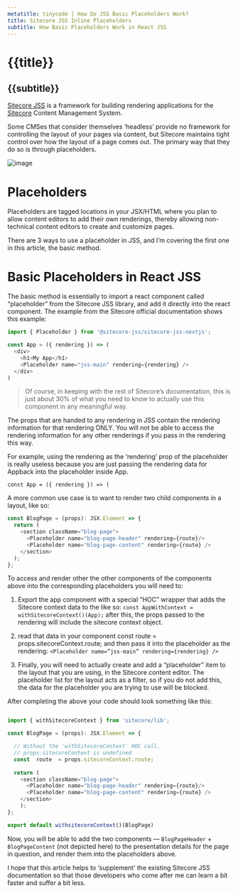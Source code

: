 ```yaml
---
metatitle: tinycode | How Do JSS Basic Placeholders Work?
title: Sitecore JSS Inline Placeholders
subtitle: How Basic Placeholders Work in React JSS
---
```


# {{title}}
## {{subtitle}}

[Sitecore JSS](https://www.codehousegroup.com/insight-and-inspiration/tech-stream/sitecore-headless-and-jss-what-does-it-all-mean) is a framework for building rendering applications for the [Sitecore](https://www.sitecore.com/) Content Management System.

Some CMSes that consider themselves ‘headless’ provide no framework for controlling the layout of your pages via content, but Sitecore maintains tight control over how the layout of a page comes out. The primary way that they do so is through placeholders.

![image](https://images.unsplash.com/photo-1658454153721-d47b47afc96f?ixlib=rb-1.2.1&ixid=MnwxMjA3fDB8MHxwaG90by1wYWdlfHx8fGVufDB8fHx8&auto=format&fit=crop&w=2231&q=80)

# Placeholders
Placeholders are tagged locations in your JSX/HTML where you plan to allow content editors to add their own renderings, thereby allowing non-technical content editors to create and customize pages.

There are 3 ways to use a placeholder in JSS, and I’m covering the first one in this article, the basic method.

# Basic Placeholders in React JSS
The basic method is essentially to import a react component called “placeholder” from the Sitecore JSS library, and add it directly into the react component. The example from the Sitecore official documentation shows this example:


```js
import { Placeholder } from '@sitecore-jss/sitecore-jss-nextjs';

const App = ({ rendering }) => (
  <div>
    <h1>My App</h1>
    <Placeholder name="jss-main" rendering={rendering} />
  </div>
)
```
> Of course, in keeping with the rest of Sitecore’s documentation, this is just about 30% of what you need to know to actually use this component in any meaningful way.

The props that are handed to any rendering in JSS contain the rendering information for that rendering ONLY. You will not be able to access the rendering information for any other renderings if you pass in the rendering this way.

For example, using the rendering as the ‘rendering’ prop of the placeholder is really useless because you are just passing the rendering data for Appback into the placeholder inside App.

`const App = ({ rendering }) => (`

A more common use case is to want to render two child components in a layout, like so:

```js
const BlogPage = (props): JSX.Element => {
  return (
    <section className="blog-page">
      <Placeholder name="blog-page-header" rendering={route}/>
      <Placeholder name="blog-page-content" rendering={route} />
    </section>
  );
};
```
To access and render other the other components of the components above into the corresponding placeholders you will need to:

1. Export the app component with a special “HOC” wrapper that adds the Sitecore context data to the like so: `const AppWithContext = withSitecoreContext()(App);` after this, the props passed to the rendering will include the sitecore context object.

2. read that data in your component const route = props.sitecoreContext.route;
and then pass it into the placeholder as the rendering: `<Placeholder name=”jss-main” rendering={rendering} />`

3. Finally, you will need to actually create and add a “placeholder” item to the layout that you are using, in the Sitecore content editor. The placeholder list for the layout acts as a filter, so if you do not add this, the data for the placeholder you are trying to use will be blocked.

After completing the above your code should look something like this:

```js

import { withSitecoreContext } from 'sitecore/lib';

const BlogPage = (props): JSX.Element => {

  // Without the 'withSitecoreContext' HOC call, 
  // props.sitecoreContext is undefined
  const  route  = props.sitecoreContext.route;
  
  return (
    <section className="blog-page">
      <Placeholder name="blog-page-header" rendering={route}/>
      <Placeholder name="blog-page-content" rendering={route} />
    </section>
    );
};

export default withsitecoreContext()(BlogPage)
```

Now, you will be able to add the two components — `BlogPageHeader` + `BlogPageContent` (not depicted here) to the presentation details for the page in question, and render them into the placeholders above.

I hope that this article helps to ‘supplement’ the existing Sitecore JSS documentation so that those developers who come after me can learn a bit faster and suffer a bit less.
